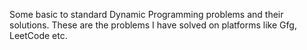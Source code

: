 Some basic to standard Dynamic Programming problems and their solutions. These are the problems I have solved on platforms like Gfg, LeetCode etc.

